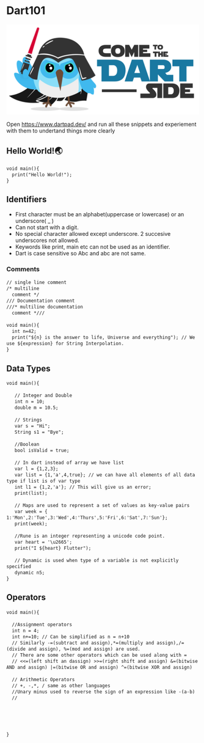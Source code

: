 # Dart101
<img src="https://raw.githubusercontent.com/kevmoo/dart_side/master/Dash%20Dart%20PNG%20%20-%20white.png" width=900>  

Open https://www.dartpad.dev/ and run all these snippets and experiement with them to undertand things more clearly  
## Hello World!:earth_asia:
```
void main(){
  print("Hello World!");
}
```

## Identifiers  
* First character must be an alphabet(uppercase or lowercase) or an underscore( _ )  
* Can not start with a digit.  
* No special character allowed except underscore. 2 succesive underscores not allowed.
* Keywords like print, main etc can not be used as an identifier.
* Dart is case sensitive so Abc and abc are not same.  

### Comments 
```
// single line comment
/* multiline
  comment */
/// Documentation comment
///* multiline documentation
  comment *///
  
void main(){
  int n=42;
  print("${n} is the answer to life, Universe and everything"); // We use ${expression} for String Interpolation.
}
```

## Data Types  
```
void main(){

   // Integer and Double
   int n = 10;
   double m = 10.5;
   
   // Strings
   var s = "Hi";
   String s1 = "Bye";
   
   //Boolean
   bool isValid = true;
   
   // In dart instead of array we have list
   var l = {1,2,3};
   var list = {1,'a',4,true}; // we can have all elements of all data type if list is of var type
   int l1 = {1,2,'a'}; // This will give us an error;
   print(list);
   
   // Maps are used to represent a set of values as key-value pairs
   var week = { 1:'Mon',2:'Tue',3:'Wed',4:'Thurs',5:'Fri',6:'Sat',7:'Sun'};
   print(week);
   
   //Rune is an integer representing a unicode code point.
   var heart = '\u2665';
   print("I ${heart} Flutter");
   
   // Dynamic is used when type of a variable is not explicitly specified
   dynamic n5;
}
```

## Operators  

```
void main(){
  
  //Assignment operators
  int n = 4;
  int n+=10; // Can be simplified as n = n+10
  // Similarly -=(subtract and assign),*=(multiply and assign),/=(divide and assign), %=(mod and assign) are used.
  // There are some other operators which can be used along with =
  // <<=(left shift an dassign) >>=(right shift and assign) &=(bitwise AND and assign) |=(bitwise OR and assign) ^=(bitwise XOR and assign)
  
  // Arithmetic Operators
  // +, -,*, / same as other languages
  //Unary minus used to reverse the sign of an expression like -(a-b)
  // 
  
  
  


}
```
